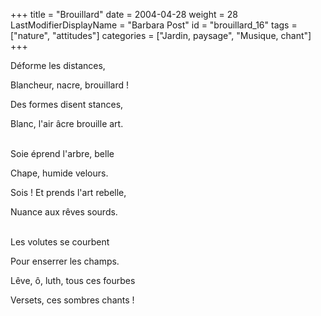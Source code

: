 +++
title = "Brouillard"
date = 2004-04-28
weight = 28
LastModifierDisplayName = "Barbara Post"
id = "brouillard_16"
tags = ["nature", "attitudes"]
categories = ["Jardin, paysage", "Musique, chant"]
+++

Déforme les distances,

Blancheur, nacre, brouillard !

Des formes disent stances,

Blanc, l'air âcre brouille art.

 \
Soie éprend l'arbre, belle

Chape, humide velours.

Sois ! Et prends l'art rebelle,

Nuance aux rêves sourds.

 \
Les volutes se courbent

Pour enserrer les champs.

Lêve, ô, luth, tous ces fourbes

Versets, ces sombres chants !
